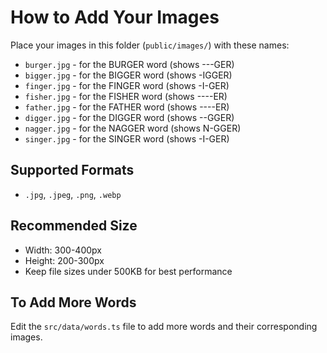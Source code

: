 # How to Add Your Images

Place your images in this folder (`public/images/`) with these names:

- `burger.jpg` - for the BURGER word (shows ---GER)
- `bigger.jpg` - for the BIGGER word (shows -IGGER)
- `finger.jpg` - for the FINGER word (shows -I-GER)
- `fisher.jpg` - for the FISHER word (shows ----ER)
- `father.jpg` - for the FATHER word (shows ----ER)
- `digger.jpg` - for the DIGGER word (shows --GGER)
- `nagger.jpg` - for the NAGGER word (shows N-GGER)
- `singer.jpg` - for the SINGER word (shows -I-GER)

## Supported Formats
- `.jpg`, `.jpeg`, `.png`, `.webp`

## Recommended Size
- Width: 300-400px
- Height: 200-300px
- Keep file sizes under 500KB for best performance

## To Add More Words
Edit the `src/data/words.ts` file to add more words and their corresponding images.
